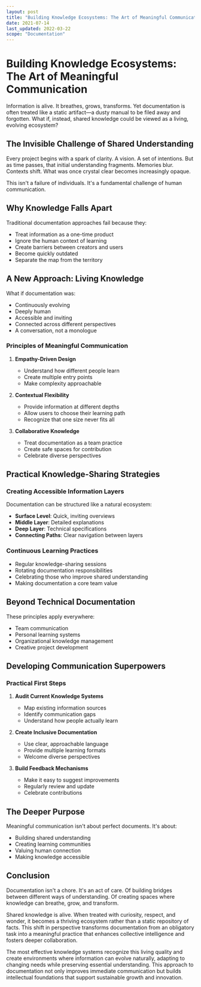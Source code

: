 ```yaml
---
layout: post
title: "Building Knowledge Ecosystems: The Art of Meaningful Communication"
date: 2021-07-14
last_updated: 2022-03-22
scope: "Documentation"
---
```


# Building Knowledge Ecosystems: The Art of Meaningful Communication

Information is alive. It breathes, grows, transforms. Yet documentation is often treated like a static artifact—a dusty manual to be filed away and forgotten. What if, instead, shared knowledge could be viewed as a living, evolving ecosystem?

## The Invisible Challenge of Shared Understanding

Every project begins with a spark of clarity. A vision. A set of intentions. But as time passes, that initial understanding fragments. Memories blur. Contexts shift. What was once crystal clear becomes increasingly opaque.

This isn't a failure of individuals. It's a fundamental challenge of human communication.

## Why Knowledge Falls Apart

Traditional documentation approaches fail because they:
- Treat information as a one-time product
- Ignore the human context of learning
- Create barriers between creators and users
- Become quickly outdated
- Separate the map from the territory

## A New Approach: Living Knowledge

What if documentation was:
- Continuously evolving
- Deeply human
- Accessible and inviting
- Connected across different perspectives
- A conversation, not a monologue

### Principles of Meaningful Communication

1. **Empathy-Driven Design**
   - Understand how different people learn
   - Create multiple entry points
   - Make complexity approachable

2. **Contextual Flexibility**
   - Provide information at different depths
   - Allow users to choose their learning path
   - Recognize that one size never fits all

3. **Collaborative Knowledge**
   - Treat documentation as a team practice
   - Create safe spaces for contribution
   - Celebrate diverse perspectives

## Practical Knowledge-Sharing Strategies

### Creating Accessible Information Layers

Documentation can be structured like a natural ecosystem:
- **Surface Level**: Quick, inviting overviews
- **Middle Layer**: Detailed explanations
- **Deep Layer**: Technical specifications
- **Connecting Paths**: Clear navigation between layers

### Continuous Learning Practices

- Regular knowledge-sharing sessions
- Rotating documentation responsibilities
- Celebrating those who improve shared understanding
- Making documentation a core team value

## Beyond Technical Documentation

These principles apply everywhere:
- Team communication
- Personal learning systems
- Organizational knowledge management
- Creative project development

## Developing Communication Superpowers

### Practical First Steps

1. **Audit Current Knowledge Systems**
   - Map existing information sources
   - Identify communication gaps
   - Understand how people actually learn

2. **Create Inclusive Documentation**
   - Use clear, approachable language
   - Provide multiple learning formats
   - Welcome diverse perspectives

3. **Build Feedback Mechanisms**
   - Make it easy to suggest improvements
   - Regularly review and update
   - Celebrate contributions

## The Deeper Purpose

Meaningful communication isn't about perfect documents. It's about:
- Building shared understanding
- Creating learning communities
- Valuing human connection
- Making knowledge accessible

## Conclusion

Documentation isn't a chore. It's an act of care. Of building bridges between different ways of understanding. Of creating spaces where knowledge can breathe, grow, and transform.

Shared knowledge is alive. When treated with curiosity, respect, and wonder, it becomes a thriving ecosystem rather than a static repository of facts. This shift in perspective transforms documentation from an obligatory task into a meaningful practice that enhances collective intelligence and fosters deeper collaboration.

The most effective knowledge systems recognize this living quality and create environments where information can evolve naturally, adapting to changing needs while preserving essential understanding. This approach to documentation not only improves immediate communication but builds intellectual foundations that support sustainable growth and innovation.